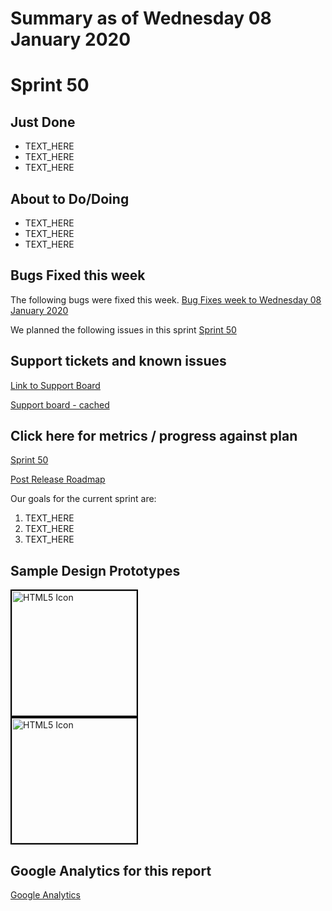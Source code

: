 # Summary as of Wednesday 08 January 2020 

# Sprint 50

## Just Done
* TEXT_HERE
* TEXT_HERE
* TEXT_HERE

## About to Do/Doing
* TEXT_HERE
* TEXT_HERE
* TEXT_HERE

## Bugs Fixed this week
The following bugs were fixed this week.
[Bug Fixes week to Wednesday 08 January 2020](graphs/bugs08012020.png)

We planned the following issues in this sprint 
[Sprint 50](graphs/sprint08012020.png)

## Support tickets and known issues
[Link to Support Board](https://collaboration.homeoffice.gov.uk/jira/secure/RapidBoard.jspa?rapidView=1717&selectedIssue=ASSB-253)

[Support board - cached](graphs/supportBoard08012020.png)

## Click here for metrics / progress against plan
[Sprint 50](graphs/progress08012020.png)

[Post Release Roadmap](graphs/roadmap08012020.png)

Our goals for the current sprint are:
1. TEXT_HERE 
2. TEXT_HERE
3. TEXT_HERE

## Sample Design Prototypes
<a href="graphs/proto1_08012020.png"><img src="graphs/proto1_08012020.png" alt="HTML5 Icon" width="200" style="border:2px solid black"></a>
<br>
<a href="graphs/proto2_08012020.png"><img src="graphs/proto2_08012020.png" alt="HTML5 Icon" width="200" style="border:2px solid black"></a>
<br>


## Google Analytics for this report
[Google Analytics](graphs/GA08012020.png)

